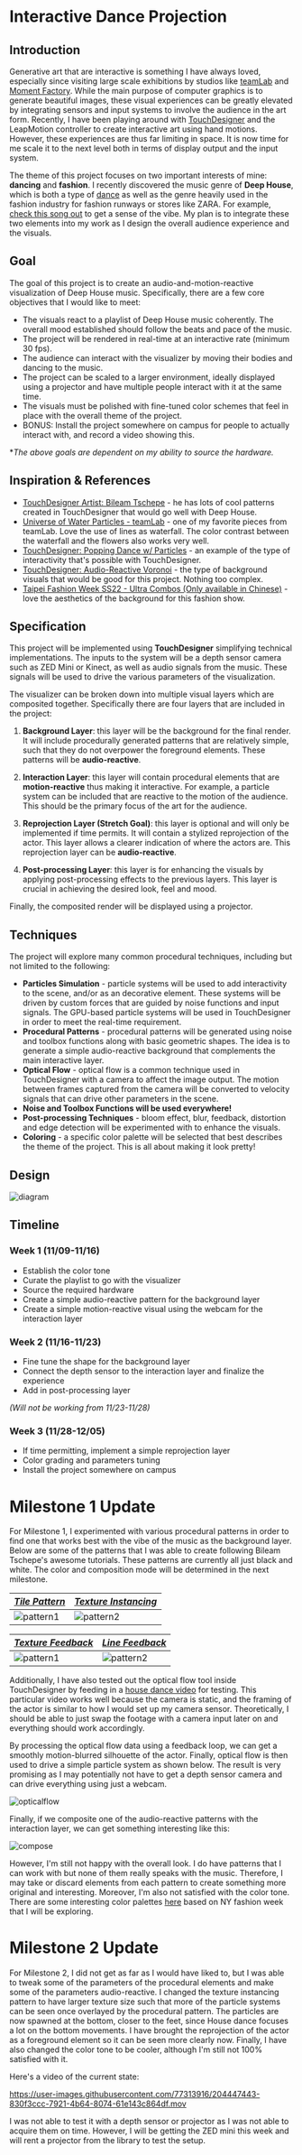 # Interactive Dance Projection

## Introduction

Generative art that are interactive is something I have always loved, especially since visiting large scale exhibitions by studios like [teamLab](https://www.teamlab.art/) and [Moment Factory](https://momentfactory.com/home). While the main purpose of computer graphics is to generate beautiful images, these visual experiences can be greatly elevated by integrating sensors and input systems to involve the audience in the art form. Recently, I have been playing around with [TouchDesigner](https://derivative.ca/) and the LeapMotion controller to create interactive art using hand motions. However, these experiences are thus far limiting in space. It is now time for me scale it to the next level both in terms of display output and the input system.

The theme of this project focuses on two important interests of mine: **dancing** and **fashion**. I recently discovered the music genre of **Deep House**, which is both a type of [dance](https://www.youtube.com/watch?v=PbSv9doE9IY&ab_channel=MOVEDanceStudio) as well as the genre heavily used in the fashion industry for fashion runways or stores like ZARA. For example, [check this song out](https://www.youtube.com/watch?v=KD3sOUxKp9g&ab_channel=MelomaniacRDV) to get a sense of the vibe. My plan is to integrate these two elements into my work as I design the overall audience experience and the visuals.

## Goal

The goal of this project is to create an audio-and-motion-reactive visualization of Deep House music. Specifically, there are a few core objectives that I would like to meet:

* The visuals react to a playlist of Deep House music coherently. The overall mood established should follow the beats and pace of the music.
* The project will be rendered in real-time at an interactive rate (minimum 30 fps).
* The audience can interact with the visualizer by moving their bodies and dancing to the music.
* The project can be scaled to a larger environment, ideally displayed using a projector and have multiple people interact with it at the same time.
* The visuals must be polished with fine-tuned color schemes that feel in place with the overall theme of the project.
* BONUS: Install the project somewhere on campus for people to actually interact with, and record a video showing this.

**The above goals are dependent on my ability to source the hardware.*

## Inspiration & References

- [TouchDesigner Artist: Bileam Tschepe](https://www.instagram.com/elekktronaut/) - he has lots of cool patterns created in TouchDesigner that would go well with Deep House.
- [Universe of Water Particles - teamLab](https://www.teamlab.art/ew/waterparticles-transcending_superblue/superbluemiami/) - one of my favorite pieces from teamLab. Love the use of lines as waterfall. The color contrast between the waterfall and the flowers also works very well.
- [TouchDesigner: Popping Dance w/ Particles](https://www.youtube.com/watch?v=oSPbZISVjRM) - an example of the type of interactivity that's possible with TouchDesigner.
- [TouchDesigner: Audio-Reactive Voronoi](https://www.youtube.com/watch?v=tQp2osjgfYE&ab_channel=VJHellstoneLiveVisuals) - the type of background visuals that would be good for this project. Nothing too complex.
- [Taipei Fashion Week SS22 - Ultra Combos (Only available in Chinese)](https://ultracombos.com/SS22-Taipei-Fashion-Week-SS22) - love the aesthetics of the background for this fashion show. 

## Specification

This project will be implemented using **TouchDesigner** simplifying technical implementations. The inputs to the system will be a depth sensor camera such as ZED Mini or Kinect, as well as audio signals from the music. These signals will be used to drive the various parameters of the visualization.

The visualizer can be broken down into multiple visual layers which are composited together. Specifically there are four layers that are included in the project:

1. **Background Layer**: this layer will be the background for the final render. It will include procedurally generated patterns that are relatively simple, such that they do not overpower the foreground elements. These patterns will be **audio-reactive**.

2. **Interaction Layer**: this layer will contain procedural elements that are **motion-reactive** thus making it interactive. For example, a particle system can be included that are reactive to the motion of the audience. This should be the primary focus of the art for the audience.

3. **Reprojection Layer (Stretch Goal)**: this layer is optional and will only be implemented if time permits. It will contain a stylized reprojection of the actor. This layer allows a clearer indication of where the actors are. This reprojection layer can be **audio-reactive**.

4. **Post-processing Layer**: this layer is for enhancing the visuals by applying post-processing effects to the previous layers. This layer is crucial in achieving the desired look, feel and mood.

Finally, the composited render will be displayed using a projector.

## Techniques

The project will explore many common procedural techniques, including but not limited to the following:

* **Particles Simulation** - particle systems will be used to add interactivity to the scene, and/or as an decorative element. These systems will be driven by custom forces that are guided by noise functions and input signals. The GPU-based particle systems will be used in TouchDesigner in order to meet the real-time requirement.
* **Procedural Patterns** - procedural patterns will be generated using noise and toolbox functions along with basic geometric shapes. The idea is to generate a simple audio-reactive background that complements the main interactive layer.
* **Optical Flow** - optical flow is a common technique used in TouchDesigner with a camera to affect the image output. The motion between frames captured from the camera will be converted to velocity signals that can drive other parameters in the scene.
* **Noise and Toolbox Functions will be used everywhere!**
* **Post-processing Techniques** - bloom effect, blur, feedback, distortion and edge detection will be experimented with to enhance the visuals.
* **Coloring** - a specific color palette will be selected that best describes the theme of the project. This is all about making it look pretty!

## Design

![diagram](imgs/diagram.png)

## Timeline

### Week 1 (11/09-11/16)
* Establish the color tone
* Curate the playlist to go with the visualizer
* Source the required hardware
* Create a simple audio-reactive pattern for the background layer
* Create a simple motion-reactive visual using the webcam for the interaction layer

### Week 2 (11/16-11/23)
* Fine tune the shape for the background layer
* Connect the depth sensor to the interaction layer and finalize the experience
* Add in post-processing layer

*(Will not be working from 11/23-11/28)*

### Week 3 (11/28-12/05)
* If time permitting, implement a simple reprojection layer
* Color grading and parameters tuning
* Install the project somewhere on campus

# Milestone 1 Update

For Milestone 1, I experimented with various procedural patterns in order to find one that works best with the vibe of the music as the background layer. Below are some of the patterns that I was able to create following Bileam Tschepe's awesome tutorials. These patterns are currently all just black and white. The color and composition mode will be determined in the next milestone.

| *[Tile Pattern](https://www.youtube.com/watch?v=gXUWcYZ8hqQ&ab_channel=bileamtschepe%28elekktronaut%29)*  | *[Texture Instancing](https://www.youtube.com/watch?v=uFFXUPP0cyg&ab_channel=bileamtschepe%28elekktronaut%29)* |
| ------------- | ------------- |
| ![pattern1](imgs/pattern1.gif)  | ![pattern2](imgs/pattern2.gif) |

| *[Texture Feedback](https://www.youtube.com/watch?v=NMvx_icZUhY&t=266s&ab_channel=bileamtschepe%28elekktronaut%29)*  | *[Line Feedback](https://www.youtube.com/watch?v=zCNREVDLVo8&ab_channel=bileamtschepe%28elekktronaut%29)* |
| ------------- | ------------- |
| ![pattern1](imgs/pattern3.gif)  | ![pattern2](imgs/pattern4.gif) |

Additionally, I have also tested out the optical flow tool inside TouchDesigner by feeding in a [house dance video](https://www.youtube.com/watch?v=VEE5qqDPVGY&ab_channel=JardySantiago) for testing. This particular video works well because the camera is static, and the framing of the actor is similar to how I would set up my camera sensor. Theoretically, I should be able to just swap the footage with a camera input later on and everything should work accordingly. 

By processing the optical flow data using a feedback loop, we can get a smoothly motion-blurred silhouette of the actor. Finally, optical flow is then used to drive a simple particle system as shown below. The result is very promising as I may potentially not have to get a depth sensor camera and can drive everything using just a webcam.

![opticalflow](imgs/opticalflow.gif)

Finally, if we composite one of the audio-reactive patterns with the interaction layer, we can get something interesting like this:

![compose](imgs/compose.gif)

However, I'm still not happy with the overall look. I do have patterns that I can work with but none of them really speaks with the music. Therefore, I may take or discard elements from each pattern to create something more original and interesting. Moreover, I'm also not satisfied with the color tone. There are some interesting color palettes [here](https://www.shutterstock.com/blog/10-color-palettes-and-patterns-inspired-by-new-york-fashion-week) based on NY fashion week that I will be exploring.

# Milestone 2 Update

For Milestone 2, I did not get as far as I would have liked to, but I was able to tweak some of the parameters of the procedural elements and make some of the parameters audio-reactive. I changed the texture instancing pattern to have larger texture size such that more of the particle systems can be seen once overlayed by the procedural pattern. The particles are now spawned at the bottom, closer to the feet, since House dance focuses a lot on the bottom movements. I have brought the reprojection of the actor as a foreground element so it can be seen more clearly now. Finally, I have also changed the color tone to be cooler, although I'm still not 100% satisfied with it.

Here's a video of the current state:

https://user-images.githubusercontent.com/77313916/204447443-830f3ccc-7921-4b64-8074-61e143c864df.mov

I was not able to test it with a depth sensor or projector as I was not able to acquire them on time. However, I will be getting the ZED mini this week and will rent a projector from the library to test the setup.




